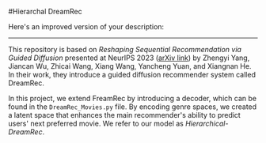 #Hierarchal DreamRec

Here's an improved version of your description:

---

This repository is based on *Reshaping Sequential Recommendation via Guided Diffusion* presented at NeurIPS 2023 ([arXiv link](https://arxiv.org/abs/2310.20453)) by Zhengyi Yang, Jiancan Wu, Zhicai Wang, Xiang Wang, Yancheng Yuan, and Xiangnan He. In their work, they introduce a guided diffusion recommender system called DreamRec. 

In this project, we extend FreamRec by introducing a decoder, which can be found in the `DreamRec_Movies.py` file. By encoding genre spaces, we created a latent space that enhances the main recommender's ability to predict users' next preferred movie. We refer to our model as *Hierarchical-DreamRec*.

